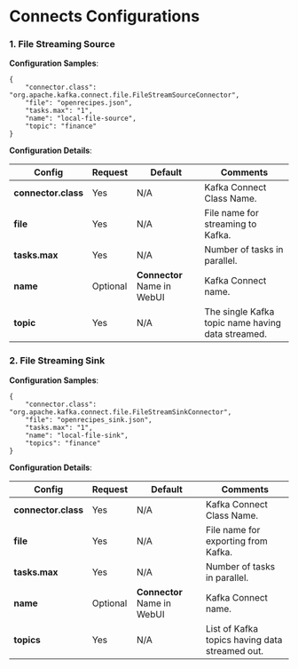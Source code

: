 # Connects Configurations

### 1. File Streaming Source
**Configuration Samples**:

    {
        "connector.class": "org.apache.kafka.connect.file.FileStreamSourceConnector",
        "file": "openrecipes.json",
        "tasks.max": "1",
        "name": "local-file-source",
        "topic": "finance"
    }
**Configuration Details**: 

| Config | Request | Default | Comments |
| -- | -- | -- | -- |
| **connector.class** | Yes | N/A | Kafka Connect Class Name.|
| **file** | Yes | N/A | File name for streaming to Kafka. | 
| **tasks.max** |Yes | N/A | Number of tasks in parallel.| 
| **name** |Optional | **Connector** Name in WebUI | Kafka Connect name.| 
| **topic** |Yes | N/A | The single Kafka topic name having data streamed.| 

### 2. File Streaming Sink
**Configuration Samples**:

    {
        "connector.class": "org.apache.kafka.connect.file.FileStreamSinkConnector",
        "file": "openrecipes_sink.json",
        "tasks.max": "1",
        "name": "local-file-sink",
        "topics": "finance"
    }
**Configuration Details**:

| Config | Request | Default | Comments |
| -- | -- | -- | -- |
| **connector.class** | Yes | N/A | Kafka Connect Class Name.|
| **file** | Yes | N/A | File name for exporting from Kafka. | 
| **tasks.max** |Yes | N/A | Number of tasks in parallel.| 
| **name** |Optional | **Connector** Name in WebUI | Kafka Connect name.| 
| **topics** |Yes | N/A | List of Kafka topics having data streamed out.| 